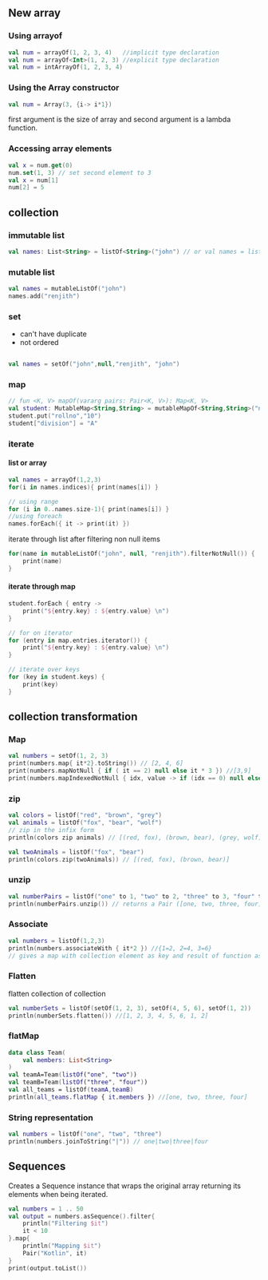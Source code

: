 ## New array
### Using arrayof
```kotlin
val num = arrayOf(1, 2, 3, 4)   //implicit type declaration
val num = arrayOf<Int>(1, 2, 3) //explicit type declaration
val num = intArrayOf(1, 2, 3, 4)
```
### Using the Array constructor
```kotlin
val num = Array(3, {i-> i*1})
```
first argument is the size of array and second argument is a lambda function.

### Accessing array elements

```kotlin
val x = num.get(0)
num.set(1, 3) // set second element to 3
val x = num[1]
num[2] = 5
```

## collection
### immutable list
```kotlin
val names: List<String> = listOf<String>("john") // or val names = listOf("john")
```
### mutable list
```kotlin
val names = mutableListOf("john")
names.add("renjith")
```

### set
- can't have duplicate
- not ordered
```kotlin

val names = setOf("john",null,"renjith", "john")
```

### map
```kotlin
// fun <K, V> mapOf(vararg pairs: Pair<K, V>): Map<K, V>
val student: MutableMap<String,String> = mutableMapOf<String,String>("name" to "renjith","class" to "10")
student.put("rollno","10")
student["division"] = "A"
```

### iterate
#### list or array 
```kotlin
val names = arrayOf(1,2,3)
for(i in names.indices){ print(names[i]) }

// using range
for (i in 0..names.size-1){ print(names[i]) }
//using foreach
names.forEach({ it -> print(it) })
```
iterate through list after filtering non null items
```kotlin
for(name in mutableListOf("john", null, "renjith").filterNotNull()) {
    print(name)
}
```
#### iterate through map
```kotlin
student.forEach { entry ->
    print("${entry.key} : ${entry.value} \n")
}

// for on iterator
for (entry in map.entries.iterator()) {
    print("${entry.key} : ${entry.value} \n")
}

// iterate over keys
for (key in student.keys) {
    print(key)
}
```

## collection transformation

### Map
```kotlin
val numbers = setOf(1, 2, 3)
print(numbers.map{ it*2}.toString()) // [2, 4, 6]
print(numbers.mapNotNull { if ( it == 2) null else it * 3 }) //[3,9]
print(numbers.mapIndexedNotNull { idx, value -> if (idx == 0) null else value * idx }) //[2, 6]
```
### zip
```kotlin
val colors = listOf("red", "brown", "grey")
val animals = listOf("fox", "bear", "wolf")
// zip in the infix form
println(colors zip animals) // [(red, fox), (brown, bear), (grey, wolf)]

val twoAnimals = listOf("fox", "bear")
println(colors.zip(twoAnimals)) // [(red, fox), (brown, bear)]
```
### unzip
```kotlin
val numberPairs = listOf("one" to 1, "two" to 2, "three" to 3, "four" to 4)
println(numberPairs.unzip()) // returns a Pair ([one, two, three, four], [1, 2, 3, 4])
```
### Associate
```kotlin
val numbers = listOf(1,2,3)
println(numbers.associateWith { it*2 }) //{1=2, 2=4, 3=6}
// gives a map with collection element as key and result of function as value
```

### Flatten
flatten collection of collection
```kotlin
val numberSets = listOf(setOf(1, 2, 3), setOf(4, 5, 6), setOf(1, 2))
println(numberSets.flatten()) //[1, 2, 3, 4, 5, 6, 1, 2]
```
### flatMap
```kotlin
data class Team(
	val members: List<String>
)
val teamA=Team(listOf("one", "two"))
val teamB=Team(listOf("three", "four"))
val all_teams = listOf(teamA,teamB)
println(all_teams.flatMap { it.members }) //[one, two, three, four]
```
### String representation
```kotlin
val numbers = listOf("one", "two", "three")
println(numbers.joinToString("|")) // one|two|three|four
```

## Sequences
Creates a Sequence instance that wraps the original array returning its elements when being iterated.
```kotlin
val numbers = 1 .. 50
val output = numbers.asSequence().filter{
    println("Filtering $it")
    it < 10
}.map{
    println("Mapping $it")
    Pair("Kotlin", it)
}
print(output.toList())
```
